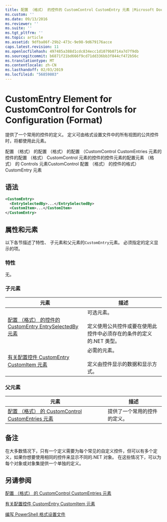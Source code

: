 ```yaml
---
title: 配置 （格式） 的控件的 CustomControl CustomEntry 元素 |Microsoft Docs
ms.custom: ''
ms.date: 09/13/2016
ms.reviewer: ''
ms.suite: ''
ms.tgt_pltfrm: ''
ms.topic: article
ms.assetid: 9dfba86f-29b2-473c-9e98-9d679176acce
caps.latest.revision: 11
ms.openlocfilehash: 497485a388d1cdc834ecc1d1079b0714a7d7f9db
ms.sourcegitcommit: b6871f21bd666f9cd71dd336bb3f844cf472b56c
ms.translationtype: MT
ms.contentlocale: zh-CN
ms.lasthandoff: 02/03/2019
ms.locfileid: "56859803"
---
```

# <a name="customentry-element-for-customcontrol-for-controls-for-configuration-format"></a>CustomEntry Element for CustomControl for Controls for Configuration (Format)

提供了一个常用的控件的定义。 定义可由格式设置文件中的所有视图的公共控件时，将都使用此元素。

配置 （格式） 的配置 （格式） 的配置 （CustomControl CustomEntries 元素的控件的配置 （格式） CustomControl 元素的控件的控件元素的配置元素 （格式） 的 Controls 元素CustomControl 配置 （格式） 的控件的格式） CustomEntry 元素

## <a name="syntax"></a>语法

```xml
<CustomEntry>
  <EntrySelectedBy>...</EntrySelectedBy>
  <CustomItem>...</CustomItem>
</CustomEntry>

```

## <a name="attributes-and-elements"></a>属性和元素

以下各节描述了特性、 子元素和父元素的`CustomEntry`元素。 必须指定的定义显示的项。

### <a name="attributes"></a>特性

无。

### <a name="child-elements"></a>子元素

|元素|描述|
|-------------|-----------------|
|[配置 （格式） 的控件的 CustomEntry EntrySelectedBy 元素](./entryselectedby-element-for-customentry-for-controls-for-configuration-format.md)|可选元素。<br /><br /> 定义使用公共控件或要在使用此控件中必须存在的条件的定义的.NET 类型。|
|[有关配置控件 CustomEntry CustomItem 元素](./customitem-element-for-customentry-for-controls-for-configuration-format.md)|必需的元素。<br /><br /> 定义由控件显示的数据和显示方式。|

### <a name="parent-elements"></a>父元素

|元素|描述|
|-------------|-----------------|
|[配置 （格式） 的 CustomControl CustomEntries 元素](./customentries-element-for-customcontrol-for-controls-for-configuration-format.md)|提供了一个常用的控件的定义。|

## <a name="remarks"></a>备注

在大多数情况下，只有一个定义需要为每个常见的自定义控件，但可以有多个定义，如果你想要使用相同的控件来显示不同的.NET 对象。 在这些情况下，可以为每个对象或对象集提供一个单独的定义。

## <a name="see-also"></a>另请参阅

[配置 （格式） 的 CustomControl CustomEntries 元素](./customentries-element-for-customcontrol-for-controls-for-configuration-format.md)

[有关配置控件 CustomEntry CustomItem 元素](./customitem-element-for-customentry-for-controls-for-configuration-format.md)

[编写 PowerShell 格式设置文件](./writing-a-powershell-formatting-file.md)
